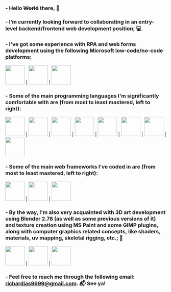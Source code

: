 ### - Hello ~~World~~ there, 🙋‍

### - I’m currently looking forward to collaborating in an entry-level backend/frontend web development position; 💻

### - I've got some experience with **RPA** and **web forms** development using the following Microsoft low-code/no-code platforms:

<img src="https://user-images.githubusercontent.com/62509375/186008850-91544e8b-e7d9-4df4-b179-fbfeae41553f.png" width="60" display="inline"> | 
<img src="https://user-images.githubusercontent.com/62509375/186008965-5d4cb86b-fa4c-4ab6-badb-96b92fa66237.png" width="60" display="inline"> | 
<img src="https://user-images.githubusercontent.com/62509375/186009111-4bb2e864-69b2-4c36-9161-e65c9cc803e8.png" width="60" display="inline">

### - Some of the main **programming languages** I'm significantly comfortable with are (from most to least mastered, left to right):

<img src="https://user-images.githubusercontent.com/62509375/185268203-66c3fe7b-fc64-4457-892e-36beeb77e106.png" width="60">  | 
<img src="https://user-images.githubusercontent.com/62509375/185268240-60805faa-631e-4a95-af29-b8ebadcb1898.png" width="60">  | 
<img src="https://user-images.githubusercontent.com/62509375/185268294-7058557c-681b-47f2-a772-5370e093192f.jpg" width="60">  | 
<img src="https://user-images.githubusercontent.com/62509375/185268332-5c89d4c1-0f9c-4d36-8763-5c5742799eaa.png" width="60">  | 
<img src="https://user-images.githubusercontent.com/62509375/185268555-891c9aac-b3a6-4175-acdf-49d20cba5016.png" width="60">  | 
<img src="https://user-images.githubusercontent.com/62509375/185268603-bf4db507-b187-449a-a58f-63caafae3c02.png" width="60">  | 
<img src="https://user-images.githubusercontent.com/62509375/185268653-48b81ae3-e601-4992-80c3-8e67039bd86c.png" width="60">  | 
<img src="https://user-images.githubusercontent.com/62509375/185268674-b4157c67-4de4-4d8f-a948-ee05af9dede8.png" width="60">

### - Some of the main **web frameworks** I've coded in are (from most to least mastered, left to right):

<img src="https://user-images.githubusercontent.com/62509375/185267487-b0cb44fd-b88b-414a-8e1b-f986d91276ec.png" width="60" display="inline">  | 
<img src="https://user-images.githubusercontent.com/62509375/185267555-f5f119a5-556b-44df-a5e4-6d32c78607e1.png" width="60" display="inline">  | 
<img src="https://user-images.githubusercontent.com/62509375/185267681-9d7d147a-1194-4fbd-b955-cae326576a74.png" width="60" display="inline">

### - By the way, I'm also very acquainted with **3D art** development using Blender 2.78 (as well as some previous versions of it) and texture creation using MS Paint and some GIMP plugins, along with computer graphics related concepts, like shaders, materials, uv mapping, skeletal rigging, etc.; 🎨

<img src="https://user-images.githubusercontent.com/62509375/185266916-05eeeded-a309-4528-9e36-20bb11e624b6.png" width="60" display="inline">  | 
<img src="https://user-images.githubusercontent.com/62509375/185266974-eb23004c-eb57-43b7-9fbe-b5fedfc41e50.jpg" width="60" display="inline">  | 
<img src="https://user-images.githubusercontent.com/62509375/185266950-17ad3a7e-69c4-46ad-930c-e415ba40224d.png" width="60" display="inline">

### - Feel free to reach me through the following email: richardias9699@gmail.com. 📬 See ya!
